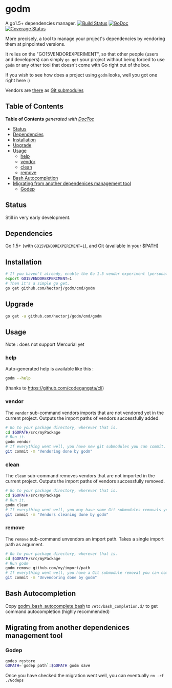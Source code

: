 # godm
A go1.5+ dependencies manager. [![Build Status](https://travis-ci.org/hectorj/godm.svg?branch=master)](https://travis-ci.org/hectorj/godm) [![GoDoc](https://godoc.org/github.com/hectorj/godm?status.svg)](https://godoc.org/github.com/hectorj/godm/) [![Coverage Status](https://coveralls.io/repos/hectorj/godm/badge.svg?branch=master)](https://coveralls.io/r/hectorj/godm?branch=master)

More precisely, a tool to manage your project's dependencies by vendoring them at pinpointed versions.

It relies on the "GO15VENDOREXPERIMENT", so that other people (users and developers) can simply `go get` your project
 without being forced to use `godm` or any other tool that doesn't come with Go right out of the box.
 
If you wish to see how does a project using `godm` looks, well you got one right here :)

Vendors are [there](vendor) as [Git submodules](.gitmodules)

## Table of Contents

<!-- START doctoc generated TOC please keep comment here to allow auto update -->
<!-- DON'T EDIT THIS SECTION, INSTEAD RE-RUN doctoc TO UPDATE -->
**Table of Contents**  *generated with [DocToc](https://github.com/thlorenz/doctoc)*

- [Status](#status)
- [Dependencies](#dependencies)
- [Installation](#installation)
- [Upgrade](#upgrade)
- [Usage](#usage)
  - [help](#help)
  - [vendor](#vendor)
  - [clean](#clean)
  - [remove](#remove)
- [Bash Autocompletion](#bash-autocompletion)
- [Migrating from another dependenices management tool](#migrating-from-another-dependenices-management-tool)
  - [Godep](#godep)

<!-- END doctoc generated TOC please keep comment here to allow auto update -->

## Status

Still in very early development.

## Dependencies

Go 1.5+ (with `GO15VENDOREXPERIMENT=1`), and Git (available in your $PATH)

## Installation

```bash
# If you haven't already, enable the Go 1.5 vendor experiment (personally that line is in my ~/.bashrc).
export GO15VENDOREXPERIMENT=1
# Then it's a simple go get.
go get github.com/hectorj/godm/cmd/godm
```

## Upgrade

```bash
go get -u github.com/hectorj/godm/cmd/godm
```

## Usage

Note : does not support Mercurial yet

### help

Auto-generated help is available like this :

```bash
godm --help
```

(thanks to https://github.com/codegangsta/cli)

### vendor

The `vendor` sub-command vendors imports that are not vendored yet in the current project. Outputs the import paths of vendors successfully added.

```bash
# Go to your package directory, wherever that is.
cd $GOPATH/src/myPackage
# Run it.
godm vendor
# If everything went well, you have new git submodules you can commit.
git commit -m "Vendoring done by godm"
```

### clean

The `clean` sub-command removes vendors that are not imported in the current project. Outputs the import paths of vendors successfully removed.

```bash
# Go to your package directory, wherever that is.
cd $GOPATH/src/myPackage
# Run it.
godm clean
# If everything went well, you may have some Git submodules removals you can commit.
git commit -m "Vendors cleaning done by godm"
```

### remove

The `remove` sub-command unvendors an import path. Takes a single import path as argument.
```bash
# Go to your package directory, wherever that is.
cd $GOPATH/src/myPackage
# Run godm
godm remove github.com/my/import/path
# If everything went well, you have a Git submodule removal you can commit.
git commit -m "Unvendoring done by godm"
```

## Bash Autocompletion

Copy [godm_bash_autocomplete.bash](godm_bash_autocomplete.bash) to `/etc/bash_completion.d/` to get command autocompletion (highly recommended)

## Migrating from another dependenices management tool

### Godep

```bash
godep restore
GOPATH=`godep path`:$GOPATH godm save
```

Once you have checked the migration went well, you can eventually `rm -rf ./Godeps`
